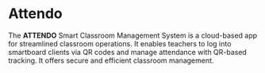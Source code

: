 # Attendo
The **ATTENDO** Smart Classroom Management System is a cloud-based app for streamlined classroom operations. It enables teachers to log into smartboard clients via QR codes and manage attendance with QR-based tracking. It offers secure and efficient classroom management.
